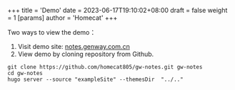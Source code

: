 +++
title = 'Demo'
date = 2023-06-17T19:10:02+08:00
draft = false
weight = 1
[params]
    author = 'Homecat'
+++

Two ways to view the demo：

1. Visit demo site: [notes.genway.com.cn](https://notes.genway.com.cn)
2. View demo by cloning repository from Github.

```
git clone https://github.com/homecat805/gw-notes.git gw-notes
cd gw-notes
hugo server --source "exampleSite" --themesDir  "../.."
```
